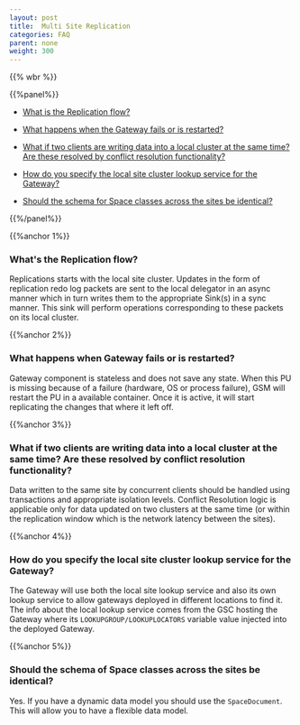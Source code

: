 ```yaml
---
layout: post
title:  Multi Site Replication
categories: FAQ
parent: none
weight: 300
---
```



{{% wbr %}}

{{%panel%}}

- [What is the Replication flow?](#1)

- [What happens when the Gateway fails or is restarted?](#2)

- [What if two clients are writing data into a local cluster at the same time? Are these resolved by conflict resolution functionality?](#3)

- [How do you specify the local site cluster lookup service for the Gateway?](#4)

- [Should the schema for Space classes across the sites be identical?](#5)


{{%/panel%}}

{{%anchor 1%}}

### What's the Replication flow?
Replications starts with the local site cluster. Updates in the form of replication redo log packets are sent to the local delegator in an async manner which in turn writes them to the appropriate Sink(s) in a sync manner. This sink will perform operations corresponding to these packets on its local cluster.

{{%anchor 2%}}

### What happens when Gateway fails or is restarted?
Gateway component is stateless and does not save any state. When this PU is missing because of a failure (hardware, OS or process failure), GSM will restart the PU in a available container. Once it is active, it will start replicating the changes that where it left off.

{{%anchor 3%}}

### What if two clients are writing data into a local cluster at the same time? Are these resolved by conflict resolution functionality?
Data written to the same site by concurrent clients should be handled using transactions and appropriate isolation levels. Conflict Resolution logic is applicable only for data updated on two clusters at the same time (or within the replication window which is the network latency between the sites).

{{%anchor 4%}}

### How do you specify the local site cluster lookup service for the Gateway?
The Gateway will use both the local site lookup service and also its own lookup service to allow gateways deployed in different locations to find it.
The info about the local lookup service comes from the GSC hosting the Gateway where its `LOOKUPGROUP/LOOKUPLOCATORS` variable value injected into the deployed Gateway.

{{%anchor 5%}}

### Should the schema of Space classes across the sites be identical?
Yes. If you have a dynamic data model you should use the `SpaceDocument`. This will allow you to have a flexible data model.
